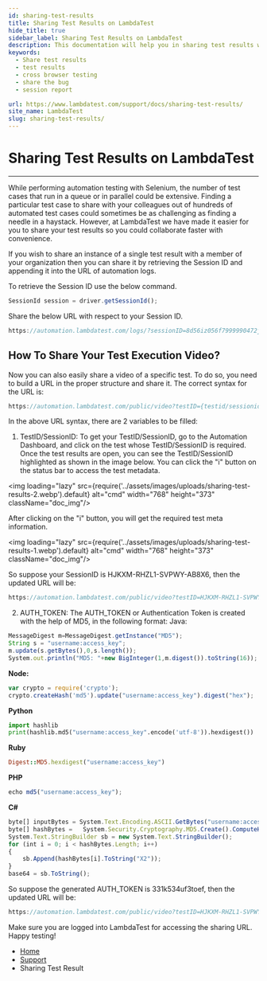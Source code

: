 ```yaml
---
id: sharing-test-results
title: Sharing Test Results on LambdaTest
hide_title: true
sidebar_label: Sharing Test Results on LambdaTest
description: This documentation will help you in sharing test results while performing automation testing on LambdaTest. You can share an instance of a single test result with a team member of your organization by retrieving the Session ID and appending it into the URL of automation logs.
keywords:
  - Share test results
  - test results
  - cross browser testing
  - share the bug
  - session report

url: https://www.lambdatest.com/support/docs/sharing-test-results/
site_name: LambdaTest
slug: sharing-test-results/
---
```


<script type="application/ld+json"
      dangerouslySetInnerHTML={{ __html: JSON.stringify({
       "@context": "https://schema.org",
        "@type": "BreadcrumbList",
        "itemListElement": [{
          "@type": "ListItem",
          "position": 1,
          "name": "LambdaTest",
          "item": "https://www.lambdatest.com"
        },{
          "@type": "ListItem",
          "position": 2,
          "name": "Support",
          "item": "https://www.lambdatest.com/support/docs/"
        },{
          "@type": "ListItem",
          "position": 3,
          "name": "Sharing Test Result",
          "item": "https://www.lambdatest.com/support/docs/sharing-test-results/"
        }]
      })
    }}
></script>

# Sharing Test Results on LambdaTest

* * *

While performing automation testing with Selenium, the number of test cases that run in a queue or in parallel could be extensive. Finding a particular test case to share with your colleagues out of hundreds of automated test cases could sometimes be as challenging as finding a needle in a haystack. However, at LambdaTest we have made it easier for you to share your test results so you could collaborate faster with convenience.

If you wish to share an instance of a single test result with a member of your organization then you can share it by retrieving the Session ID and appending it into the URL of automation logs.

To retrieve the Session ID use the below command.
```javascript
SessionId session = driver.getSessionId();
```

Share the below URL with respect to your Session ID.
```javascript
https://automation.lambdatest.com/logs/?sessionID=8d56iz056f7999990472j5b85k700b2o //this is a sample Session ID
```
## How To Share Your Test Execution Video?

Now you can also easily share a video of a specific test. To do so, you need to build a URL in the proper structure and share it. The correct syntax for the URL is:

```javascript
https://automation.lambdatest.com/public/video?testID={testid/sessionid}&auth=AUTH_TOKEN
```

In the above URL syntax, there are 2 variables to be filled:

1. TestID/SessionID: To get your TestID/SessionID, go to the Automation Dashboard, and click on the test whose TestID/SessionID is required. Once the test results are open, you can see the TestID/SessionID highlighted as shown in the image below. You can click the "i" button on the status bar to access the test metadata. 

<img loading="lazy" src={require('../assets/images/uploads/sharing-test-results-2.webp').default} alt="cmd" width="768" height="373" className="doc_img"/>

After clicking on the "i" button, you will get the required test meta information. 

<img loading="lazy" src={require('../assets/images/uploads/sharing-test-results-1.webp').default} alt="cmd" width="768" height="373" className="doc_img"/>

So suppose your SessionID is HJKXM-RHZL1-SVPWY-AB8X6, then the updated URL will be:

```javascript
https://automation.lambdatest.com/public/video?testID=HJKXM-RHZL1-SVPWY-AB8X6&auth=AUTH_TOKEN
```

2. AUTH_TOKEN: The AUTH_TOKEN or Authentication Token is created with the help of MD5, in the following format:
Java:

```javascript
MessageDigest m=MessageDigest.getInstance("MD5");
String s = "username:access_key";
m.update(s.getBytes(),0,s.length());
System.out.println("MD5: "+new BigInteger(1,m.digest()).toString(16));
```

**Node:**

```js
var crypto = require('crypto');
crypto.createHash('md5').update("username:access_key").digest("hex");
```

**Python**

```python
import hashlib
print(hashlib.md5("username:access_key".encode('utf-8')).hexdigest())
```

**Ruby**

```ruby
Digest::MD5.hexdigest("username:access_key")
```

**PHP**

```js
echo md5("username:access_key");
```

**C#**

```js
byte[] inputBytes = System.Text.Encoding.ASCII.GetBytes("username:access_key");
byte[] hashBytes =   System.Security.Cryptography.MD5.Create().ComputeHash(inputBytes);
System.Text.StringBuilder sb = new System.Text.StringBuilder();
for (int i = 0; i < hashBytes.Length; i++)
{
    sb.Append(hashBytes[i].ToString("X2"));
}
base64 = sb.ToString();
```

So suppose the generated AUTH_TOKEN is 331k534uf3toef, then the updated URL will be:

```javascript
https://automation.lambdatest.com/public/video?testID=HJKXM-RHZL1-SVPWY-AB8X6&auth=331k534uf3toef
```

Make sure you are logged into LambdaTest for accessing the sharing URL. Happy testing!

<nav aria-label="breadcrumbs">
  <ul className="breadcrumbs">
    <li className="breadcrumbs__item">
      <a className="breadcrumbs__link" href="https://www.lambdatest.com">
        Home
      </a>
    </li>
    <li className="breadcrumbs__item">
      <a className="breadcrumbs__link" target="_self" href="https://www.lambdatest.com/support/docs/">
        Support
      </a>
    </li>
    <li className="breadcrumbs__item breadcrumbs__item--active">
      <span className="breadcrumbs__link">
        Sharing Test Result
      </span>
    </li>
  </ul>
</nav>

  